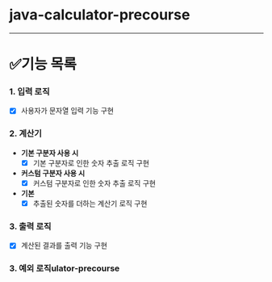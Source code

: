 # java-calculator-precourse

---

# ✅기능 목록

### 1. 입력 로직

- [x] 사용자가 문자열 입력 기능 구현

### 2. 계산기

- **기본 구분자 사용 시**
    - [x] 기본 구분자로 인한 숫자 추출 로직 구현
- **커스텀 구분자 사용 시**
    - [x] 커스텀 구분자로 인한 숫자 추출 로직 구현
- **기본**
    - [x] 추출된 숫자를 더하는 계산기 로직 구현

### 3. 출력 로직

- [x] 계산된 결과를 출력 기능 구현

### 3. 예외 로직ulator-precourse